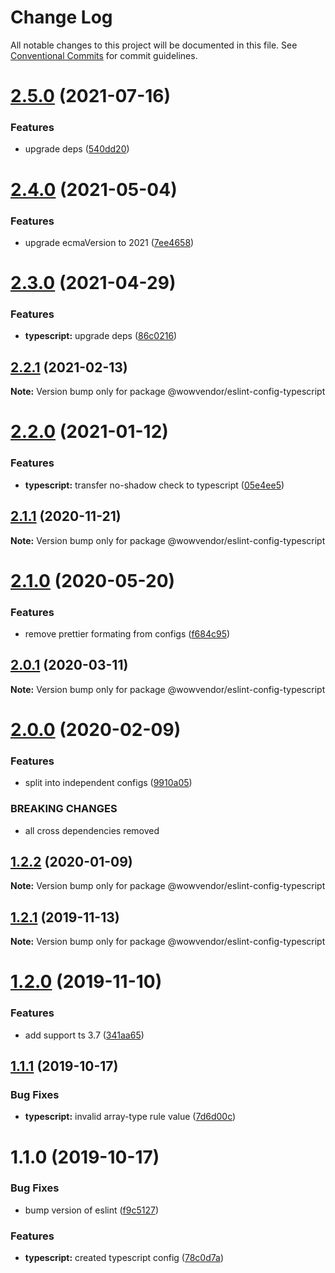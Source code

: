 # Change Log

All notable changes to this project will be documented in this file.
See [Conventional Commits](https://conventionalcommits.org) for commit guidelines.

# [2.5.0](https://github.com/wowvendor/eslint-configs/compare/@wowvendor/eslint-config-typescript@2.4.0...@wowvendor/eslint-config-typescript@2.5.0) (2021-07-16)


### Features

* upgrade deps ([540dd20](https://github.com/wowvendor/eslint-configs/commit/540dd206d54d42af131beac41bf22614cfebf00a))





# [2.4.0](https://github.com/wowvendor/eslint-configs/compare/@wowvendor/eslint-config-typescript@2.3.0...@wowvendor/eslint-config-typescript@2.4.0) (2021-05-04)


### Features

* upgrade ecmaVersion to 2021 ([7ee4658](https://github.com/wowvendor/eslint-configs/commit/7ee46589424add283039f69a50f0647087ee1ead))





# [2.3.0](https://github.com/wowvendor/eslint-configs/compare/@wowvendor/eslint-config-typescript@2.2.1...@wowvendor/eslint-config-typescript@2.3.0) (2021-04-29)


### Features

* **typescript:** upgrade deps ([86c0216](https://github.com/wowvendor/eslint-configs/commit/86c0216f9d28cf4522a019abd1165f3860dbb03b))





## [2.2.1](https://github.com/wowvendor/eslint-configs/compare/@wowvendor/eslint-config-typescript@2.2.0...@wowvendor/eslint-config-typescript@2.2.1) (2021-02-13)

**Note:** Version bump only for package @wowvendor/eslint-config-typescript





# [2.2.0](https://github.com/wowvendor/eslint-configs/compare/@wowvendor/eslint-config-typescript@2.1.1...@wowvendor/eslint-config-typescript@2.2.0) (2021-01-12)


### Features

* **typescript:** transfer no-shadow check to typescript ([05e4ee5](https://github.com/wowvendor/eslint-configs/commit/05e4ee51b15d3462ffea05c6bd539931ae58079e))





## [2.1.1](https://github.com/wowvendor/eslint-configs/compare/@wowvendor/eslint-config-typescript@2.1.0...@wowvendor/eslint-config-typescript@2.1.1) (2020-11-21)

**Note:** Version bump only for package @wowvendor/eslint-config-typescript





# [2.1.0](https://github.com/wowvendor/eslint-configs/compare/@wowvendor/eslint-config-typescript@2.0.1...@wowvendor/eslint-config-typescript@2.1.0) (2020-05-20)


### Features

* remove prettier formating from configs ([f684c95](https://github.com/wowvendor/eslint-configs/commit/f684c954409cdf67a3022fff9ab37b4a34ccf284))





## [2.0.1](https://github.com/wowvendor/eslint-configs/compare/@wowvendor/eslint-config-typescript@2.0.0...@wowvendor/eslint-config-typescript@2.0.1) (2020-03-11)

**Note:** Version bump only for package @wowvendor/eslint-config-typescript

# [2.0.0](https://github.com/wowvendor/eslint-configs/compare/@wowvendor/eslint-config-typescript@1.2.2...@wowvendor/eslint-config-typescript@2.0.0) (2020-02-09)

### Features

- split into independent configs ([9910a05](https://github.com/wowvendor/eslint-configs/commit/9910a05010983ccc2d07bae849f4766623cf6505))

### BREAKING CHANGES

- all cross dependencies removed

## [1.2.2](https://github.com/wowvendor/eslint-configs/compare/@wowvendor/eslint-config-typescript@1.2.1...@wowvendor/eslint-config-typescript@1.2.2) (2020-01-09)

**Note:** Version bump only for package @wowvendor/eslint-config-typescript

## [1.2.1](https://github.com/wowvendor/eslint-configs/compare/@wowvendor/eslint-config-typescript@1.2.0...@wowvendor/eslint-config-typescript@1.2.1) (2019-11-13)

**Note:** Version bump only for package @wowvendor/eslint-config-typescript

# [1.2.0](https://github.com/wowvendor/eslint-configs/compare/@wowvendor/eslint-config-typescript@1.1.1...@wowvendor/eslint-config-typescript@1.2.0) (2019-11-10)

### Features

- add support ts 3.7 ([341aa65](https://github.com/wowvendor/eslint-configs/commit/341aa65ebbe06846d1f8606bc523a97623b14b50))

## [1.1.1](https://github.com/wowvendor/eslint-configs/compare/@wowvendor/eslint-config-typescript@1.1.0...@wowvendor/eslint-config-typescript@1.1.1) (2019-10-17)

### Bug Fixes

- **typescript:** invalid array-type rule value ([7d6d00c](https://github.com/wowvendor/eslint-configs/commit/7d6d00c5b1ac947c69f1fb790e21a71a36c1c884))

# 1.1.0 (2019-10-17)

### Bug Fixes

- bump version of eslint ([f9c5127](https://github.com/wowvendor/eslint-configs/commit/f9c5127a3987420319d78d7c63a30270f4f5c10a))

### Features

- **typescript:** created typescript config ([78c0d7a](https://github.com/wowvendor/eslint-configs/commit/78c0d7ab7413768c42c8cbd43e9d1bb8be499ccd))
